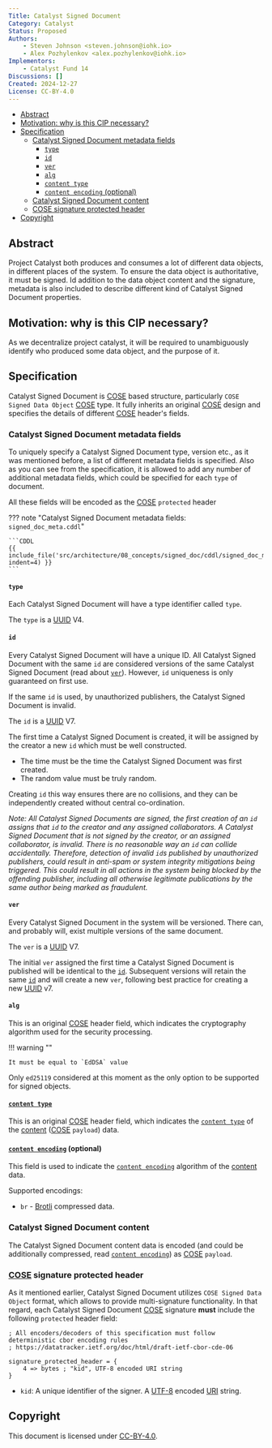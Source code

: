```yaml
---
Title: Catalyst Signed Document
Category: Catalyst
Status: Proposed
Authors:
    - Steven Johnson <steven.johnson@iohk.io>
    - Alex Pozhylenkov <alex.pozhylenkov@iohk.io>
Implementors:
    - Catalyst Fund 14
Discussions: []
Created: 2024-12-27
License: CC-BY-4.0
---
```


* [Abstract](#abstract)
* [Motivation: why is this CIP necessary?](#motivation-why-is-this-cip-necessary)
* [Specification](#specification)
  * [Catalyst Signed Document metadata fields](#catalyst-signed-document-metadata-fields)
    * [`type`](#type)
    * [`id`](#id)
    * [`ver`](#ver)
    * [`alg`](#alg)
    * [`content type`](#content-type)
    * [`content encoding` (optional)](#content-encoding-optional)
  * [Catalyst Signed Document content](#catalyst-signed-document-content)
  * [COSE signature protected header](#cose-signature-protected-header)
* [Copyright](#copyright)

## Abstract

Project Catalyst both produces and consumes a lot of different data objects,
in different places of the system.
To ensure the data object is authoritative, it must be signed.
Id addition to the data object content and the signature, metadata is also included
to describe different kind of Catalyst Signed Document properties.

## Motivation: why is this CIP necessary?

As we decentralize project catalyst, it will be required to unambiguously identify who produced some
data object, and the purpose of it.

## Specification

Catalyst Signed Document is [COSE] based structure, particularly `COSE Signed Data Object` [COSE] type.
It fully inherits an original [COSE] design and specifies the details of different [COSE] header's fields.

### Catalyst Signed Document metadata fields

To uniquely specify a Catalyst Signed Document type, version etc., as it was mentioned before,
a list of different metadata fields is specified.
Also as you can see from the specification,
it is allowed to add any number of additional metadata fields, which could be specified for each `type` of document.

All these fields will be encoded as the [COSE] `protected` header

<!-- markdownlint-disable max-one-sentence-per-line code-block-style -->
??? note "Catalyst Signed Document metadata fields: `signed_doc_meta.cddl`"

    ```CDDL
    {{ include_file('src/architecture/08_concepts/signed_doc/cddl/signed_doc_meta.cddl', indent=4) }}
    ```
<!-- markdownlint-enable max-one-sentence-per-line code-block-style -->

#### `type`

Each Catalyst Signed Document will have a type identifier called `type`.

The `type` is a [UUID] V4.

#### `id`

Every Catalyst Signed Document will have a unique ID.
All Catalyst Signed Document with the same `id` are considered versions of the same Catalyst Signed Document
(read about [`ver`](#ver)).
However, `id` uniqueness is only guaranteed on first use.

If the same `id` is used, by unauthorized publishers, the Catalyst Signed Document is invalid.

The `id` is a [UUID] V7.

The first time a Catalyst Signed Document is created, it will be assigned by the creator a new `id` which must
be well constructed.

* The time must be the time the Catalyst Signed Document was first created.
* The random value must be truly random.

Creating `id` this way ensures there are no collisions, and they can be independently created without central co-ordination.

*Note: All Catalyst Signed Documents are signed, the first creation of an `id` assigns that `id` to the creator and any assigned collaborators.
A Catalyst Signed Document that is not signed by the creator, or an assigned collaborator, is invalid.
There is no reasonable way an `id` can collide accidentally.
Therefore, detection of invalid `id`s published by unauthorized publishers, could result in anti-spam
or system integrity mitigations being triggered.
This could result in all actions in the system being blocked by the offending publisher,
including all otherwise legitimate publications by the same author being marked as fraudulent.*

#### `ver`

Every Catalyst Signed Document in the system will be versioned.
There can, and probably will, exist multiple versions of the same document.

The `ver` is a [UUID] V7.

The initial `ver` assigned the first time a Catalyst Signed Document is published will be identical to the [`id`](#id).
Subsequent versions will retain the same [`id`](#id) and will create a new `ver`,
following best practice for creating a new [UUID] v7.

#### `alg`

This is an original [COSE] header field,
which indicates the cryptography algorithm used for the security processing.

<!-- markdownlint-disable max-one-sentence-per-line -->
!!! warning ""

    It must be equal to `EdDSA` value
<!-- markdownlint-enable max-one-sentence-per-line -->

Only `ed25119` considered at this moment as the only option to be supported for signed objects.

#### [`content type`](https://developer.mozilla.org/en-US/docs/Web/HTTP/Headers/Content-Type)

This is an original [COSE] header field,
which indicates the [`content type`](https://developer.mozilla.org/en-US/docs/Web/HTTP/Headers/Content-Type)
of the [content](#catalyst-signed-document-content) ([COSE] `payload`) data.

#### [`content encoding`](https://developer.mozilla.org/en-US/docs/Web/HTTP/Headers/Content-Encoding) (optional)

This field is used to indicate the [`content encoding`](https://developer.mozilla.org/en-US/docs/Web/HTTP/Headers/Content-Encoding)
algorithm of the [content](#catalyst-signed-document-content) data.

Supported encodings:

* `br` - [Brotli] compressed data.

### Catalyst Signed Document content

The Catalyst Signed Document content data is encoded (and could be additionally compressed,
read [`content encoding`](#content-encoding-optional)) as [COSE] `payload`.

### [COSE] signature protected header

As it mentioned earlier, Catalyst Signed Document utilizes `COSE Signed Data Object` format,
which allows to provide multi-signature functionality.
In that regard,
each Catalyst Signed Document [COSE] signature **must** include the following `protected` header field:

<!-- markdownlint-disable code-block-style -->
```CDDL
; All encoders/decoders of this specification must follow deterministic cbor encoding rules
; https://datatracker.ietf.org/doc/html/draft-ietf-cbor-cde-06

signature_protected_header = {
    4 => bytes ; "kid", UTF-8 encoded URI string
}
```
<!-- markdownlint-enable code-block-style -->

* `kid`: A unique identifier of the signer. A [UTF-8] encoded [URI] string.

## Copyright

This document is licensed under [CC-BY-4.0](https://creativecommons.org/licenses/by/4.0/legalcode).


[Brotli]: https://datatracker.ietf.org/doc/html/rfc7932
[UTF-8]: https://datatracker.ietf.org/doc/html/rfc3629
[URI]: https://datatracker.ietf.org/doc/html/rfc3986
[COSE]: https://datatracker.ietf.org/doc/html/rfc9052
[UUID]: https://www.rfc-editor.org/rfc/rfc9562.html

